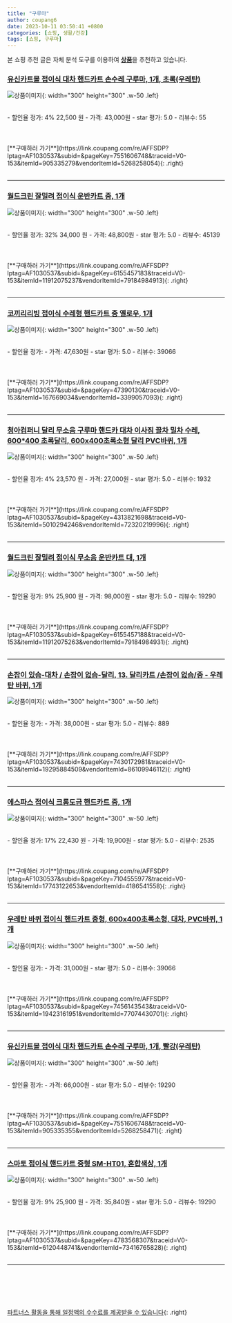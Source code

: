 ```yaml
---
title: "구루마"
author: coupang6
date: 2023-10-11 03:50:41 +0800
categories: [쇼핑, 생활/건강]
tags: [쇼핑, 구루마]
---
```


본 쇼핑 추천 글은 자체 분석 도구를 이용하여 [**상품**](https://link.coupang.com/a/bao1ui)을 추천하고 있습니다.

### [유신카트몰 접이식 대차 핸드카트 손수레 구루마, 1개, 초록(우레탄)](https://link.coupang.com/re/AFFSDP?lptag=AF1030537&subid=&pageKey=7551606748&traceid=V0-153&itemId=905335279&vendorItemId=5268258054)

![상품이미지](https://thumbnail7.coupangcdn.com/thumbnails/remote/230x230ex/image/vendor_inventory/1170/d0d1a8a7a1214407fff8cb090ad8b63de0eed49e21c3259214152eb5aacd.jpg){: width="300" height="300" .w-50 .left}


<br>
- 할인율 정가: 4%  22,500   원
- 가격: 43,000원
- star 평가: 5.0
- 리뷰수: 55
<br>
<br>
<br>
<br>
[**구매하러 가기**](https://link.coupang.com/re/AFFSDP?lptag=AF1030537&subid=&pageKey=7551606748&traceid=V0-153&itemId=905335279&vendorItemId=5268258054){: .right}
<br>
<br>

---

### [월드크린 잘밀려 접이식 운반카트 중, 1개](https://link.coupang.com/re/AFFSDP?lptag=AF1030537&subid=&pageKey=6155457183&traceid=V0-153&itemId=11912075237&vendorItemId=79184984913)

![상품이미지](https://thumbnail8.coupangcdn.com/thumbnails/remote/230x230ex/image/retail/images/2351490640401121-7252d1e3-36ca-4d09-9188-aecbd4a7c3b7.jpg){: width="300" height="300" .w-50 .left}


<br>
- 할인율 정가: 32%  34,000   원
- 가격: 48,800원
- star 평가: 5.0
- 리뷰수: 45139
<br>
<br>
<br>
<br>
[**구매하러 가기**](https://link.coupang.com/re/AFFSDP?lptag=AF1030537&subid=&pageKey=6155457183&traceid=V0-153&itemId=11912075237&vendorItemId=79184984913){: .right}
<br>
<br>

---

### [코끼리리빙 접이식 수레형 핸드카트 중 옐로우, 1개](https://link.coupang.com/re/AFFSDP?lptag=AF1030537&subid=&pageKey=47390130&traceid=V0-153&itemId=167669034&vendorItemId=3399057093)

![상품이미지](https://thumbnail9.coupangcdn.com/thumbnails/remote/230x230ex/image/retail/images/1860680189222612-effa07f2-be63-4398-9e2a-40a11a5a9dbf.jpg){: width="300" height="300" .w-50 .left}


<br>
- 할인율 정가: 
- 가격: 47,630원
- star 평가: 5.0
- 리뷰수: 39066
<br>
<br>
<br>
<br>
[**구매하러 가기**](https://link.coupang.com/re/AFFSDP?lptag=AF1030537&subid=&pageKey=47390130&traceid=V0-153&itemId=167669034&vendorItemId=3399057093){: .right}
<br>
<br>

---

### [청아컴퍼니 달리 무소음 구루마 핸드카 대차 이사짐 끌차 밀차 수레, 600*400 초록달리, 600x400초록소형 달리 PVC바퀴, 1개](https://link.coupang.com/re/AFFSDP?lptag=AF1030537&subid=&pageKey=4313821698&traceid=V0-153&itemId=5010294246&vendorItemId=72320219996)

![상품이미지](https://thumbnail8.coupangcdn.com/thumbnails/remote/230x230ex/image/vendor_inventory/9bc5/0778cc66f40b0c16061174d7be8d9187cd6f8c4f28c422cd0dac10b2ba3d.png){: width="300" height="300" .w-50 .left}


<br>
- 할인율 정가: 4%  23,570   원
- 가격: 27,000원
- star 평가: 5.0
- 리뷰수: 1932
<br>
<br>
<br>
<br>
[**구매하러 가기**](https://link.coupang.com/re/AFFSDP?lptag=AF1030537&subid=&pageKey=4313821698&traceid=V0-153&itemId=5010294246&vendorItemId=72320219996){: .right}
<br>
<br>

---

### [월드크린 잘밀려 접이식 무소음 운반카트 대, 1개](https://link.coupang.com/re/AFFSDP?lptag=AF1030537&subid=&pageKey=6155457188&traceid=V0-153&itemId=11912075263&vendorItemId=79184984931)

![상품이미지](https://thumbnail6.coupangcdn.com/thumbnails/remote/230x230ex/image/retail/images/3811056289254268-5c624b44-b901-4960-8283-b2c009b16b87.jpg){: width="300" height="300" .w-50 .left}


<br>
- 할인율 정가: 9%  25,900   원
- 가격: 98,000원
- star 평가: 5.0
- 리뷰수: 19290
<br>
<br>
<br>
<br>
[**구매하러 가기**](https://link.coupang.com/re/AFFSDP?lptag=AF1030537&subid=&pageKey=6155457188&traceid=V0-153&itemId=11912075263&vendorItemId=79184984931){: .right}
<br>
<br>

---

### [손잡이 있슴-대차 / 손잡이 없슴-달리, 13. 달리카트 /손잡이 없슴/중 - 우레탄 바퀴, 1개](https://link.coupang.com/re/AFFSDP?lptag=AF1030537&subid=&pageKey=7430172981&traceid=V0-153&itemId=19295884509&vendorItemId=86109946112)

![상품이미지](https://thumbnail6.coupangcdn.com/thumbnails/remote/230x230ex/image/vendor_inventory/4071/988530de9dbb6a17b26363f37bfa0b40d50017d48a14d25b9ee1ac73f77b.jpg){: width="300" height="300" .w-50 .left}


<br>
- 할인율 정가: 
- 가격: 38,000원
- star 평가: 5.0
- 리뷰수: 889
<br>
<br>
<br>
<br>
[**구매하러 가기**](https://link.coupang.com/re/AFFSDP?lptag=AF1030537&subid=&pageKey=7430172981&traceid=V0-153&itemId=19295884509&vendorItemId=86109946112){: .right}
<br>
<br>

---

### [에스파스 접이식 크롬도금 핸드카트 중, 1개](https://link.coupang.com/re/AFFSDP?lptag=AF1030537&subid=&pageKey=7104555977&traceid=V0-153&itemId=17743122653&vendorItemId=4186541558)

![상품이미지](https://thumbnail6.coupangcdn.com/thumbnails/remote/230x230ex/image/retail/images/1854360814161913-6f329fbe-1450-4561-a60c-7dbe55884314.jpg){: width="300" height="300" .w-50 .left}


<br>
- 할인율 정가: 17%  22,430   원
- 가격: 19,900원
- star 평가: 5.0
- 리뷰수: 2535
<br>
<br>
<br>
<br>
[**구매하러 가기**](https://link.coupang.com/re/AFFSDP?lptag=AF1030537&subid=&pageKey=7104555977&traceid=V0-153&itemId=17743122653&vendorItemId=4186541558){: .right}
<br>
<br>

---

### [우레탄 바퀴 접이식 핸드카트 중형, 600x400초록소형, 대차, PVC바퀴, 1개](https://link.coupang.com/re/AFFSDP?lptag=AF1030537&subid=&pageKey=7456143543&traceid=V0-153&itemId=19423161951&vendorItemId=77074430701)

![상품이미지](https://thumbnail10.coupangcdn.com/thumbnails/remote/230x230ex/image/vendor_inventory/8030/e8df01581b7c11bc7fb3d4bb7a90112da915f6f9278b9fcbb67574c52717.jpg){: width="300" height="300" .w-50 .left}


<br>
- 할인율 정가: 
- 가격: 31,000원
- star 평가: 5.0
- 리뷰수: 39066
<br>
<br>
<br>
<br>
[**구매하러 가기**](https://link.coupang.com/re/AFFSDP?lptag=AF1030537&subid=&pageKey=7456143543&traceid=V0-153&itemId=19423161951&vendorItemId=77074430701){: .right}
<br>
<br>

---

### [유신카트몰 접이식 대차 핸드카트 손수레 구루마, 1개, 빨강(우레탄)](https://link.coupang.com/re/AFFSDP?lptag=AF1030537&subid=&pageKey=7551606748&traceid=V0-153&itemId=905335355&vendorItemId=5268258471)

![상품이미지](https://thumbnail10.coupangcdn.com/thumbnails/remote/230x230ex/image/vendor_inventory/f605/dbedbe3357386cc73995d6dd0e1ad372b71b9dc4f96212fc9b097cbe328c.jpg){: width="300" height="300" .w-50 .left}


<br>
- 할인율 정가: 
- 가격: 66,000원
- star 평가: 5.0
- 리뷰수: 19290
<br>
<br>
<br>
<br>
[**구매하러 가기**](https://link.coupang.com/re/AFFSDP?lptag=AF1030537&subid=&pageKey=7551606748&traceid=V0-153&itemId=905335355&vendorItemId=5268258471){: .right}
<br>
<br>

---

### [스마토 접이식 핸드카트 중형 SM-HT01, 혼합색상, 1개](https://link.coupang.com/re/AFFSDP?lptag=AF1030537&subid=&pageKey=4783568307&traceid=V0-153&itemId=6120448741&vendorItemId=73416765828)

![상품이미지](https://thumbnail9.coupangcdn.com/thumbnails/remote/230x230ex/image/rs_quotation_api/4fq0q3ti/d0e13d93cf31433f8d6eca304629cae0.jpg){: width="300" height="300" .w-50 .left}


<br>
- 할인율 정가: 9%  25,900   원
- 가격: 35,840원
- star 평가: 5.0
- 리뷰수: 19290
<br>
<br>
<br>
<br>
[**구매하러 가기**](https://link.coupang.com/re/AFFSDP?lptag=AF1030537&subid=&pageKey=4783568307&traceid=V0-153&itemId=6120448741&vendorItemId=73416765828){: .right}
<br>
<br>

---
<br><br><br><br><br> [파트너스 활동을 통해 일정액의 수수료를 제공받을 수 있습니다](https://link.coupang.com/a/bao1ui){: .right}
